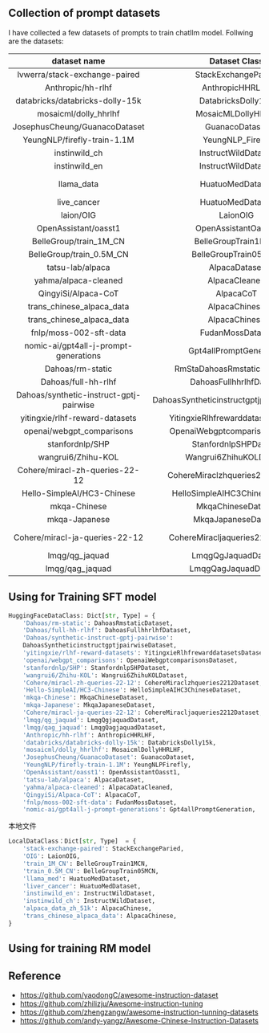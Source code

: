 

## Collection of prompt datasets


I have collected a few datasets of prompts to train chatllm model. Follwing are the datasets:


|              dataset name               |               Dataset Class                |                                  Links                                  | Description |
| :-------------------------------------: | :----------------------------------------: | :---------------------------------------------------------------------: | :---------: |
|      lvwerra/stack-exchange-paired      |            StackExchangeParied             |      https://huggingface.co/datasets/lvwerra/stack-exchange-paired      |             |
|            Anthropic/hh-rlhf            |              AnthropicHHRLHF               |            https://huggingface.co/datasets/anthropic/hh-rlhf            |             |
|     databricks/databricks-dolly-15k     |             DatabricksDolly15k             |     https://huggingface.co/datasets/databricks/databricks-dolly-15k     |             |
|          mosaicml/dolly_hhrlhf          |            MosaicMLDollyHhrlhf             |          https://huggingface.co/datasets/mosaicml/dolly_hhrlhf          |             |
|      JosephusCheung/GuanacoDataset      |               GuanacoDataset               |      https://huggingface.co/datasets/josephuscheung/guanacodataset      |             |
|       YeungNLP/firefly-train-1.1M       |              YeungNLP_Firefly              |       https://huggingface.co/datasets/yeungnlp/firefly-train-1.1M       |             |
| instinwild_ch | InstructWildDataset | https://github.com/XueFuzhao/InstructionWild/tree/main/data | |
| instinwild_en | InstructWildDataset | https://github.com/XueFuzhao/InstructionWild/tree/main/data | |
|               llama_data      |              HuatuoMedDataset              |   https://github.com/SCIR-HI/Huatuo-Llama-Med-Chinese/tree/main/data    |             |
| live_cancer | HuatuoMedDataset |  | |
|                laion/OIG                |                  LaionOIG                  |                https://huggingface.co/datasets/laion/oig                |             |
|          OpenAssistant/oasst1           |            OpenAssistantOasst1             |          https://huggingface.co/datasets/openassistant/oasst1           | 8w |
|         BelleGroup/train_1M_CN          |            BelleGroupTrain1MCN             |         https://huggingface.co/datasets/bellegroup/train_1M_CN          | 100w |
|        BelleGroup/train_0.5M_CN         |            BelleGroupTrain05MCN            |        https://huggingface.co/datasets/bellegroup/train_0.5M_CN         | 50w |
|            tatsu-lab/alpaca             |                   AlpacaDataset                   |            https://huggingface.co/datasets/tatsu-lab/alpaca             | 52k |
|          yahma/alpaca-cleaned           |               AlpacaCleaned                |          https://huggingface.co/datasets/yahma/alpaca-cleaned           | 52k |
|           QingyiSi/Alpaca-CoT           |                 AlpacaCoT                  |           https://huggingface.co/datasets/qingyisi/alpaca-cot           |             |
| trans_chinese_alpaca_data | AlpacaChinese | https://github.com/LC1332/Luotuo-Chinese-LLM/tree/main/data | |
| trans_chinese_alpaca_data | AlpacaChinese | https://github.com/ymcui/Chinese-LLaMA-Alpaca/tree/main/data | |
| fnlp/moss-002-sft-data | FudanMossDataset | https://huggingface.co/datasets/fnlp/moss-002-sft-data | |
| nomic-ai/gpt4all-j-prompt-generations | Gpt4allPromptGeneration | https://huggingface.co/datasets/nomic-ai/gpt4all-j-prompt-generations | |
|            Dahoas/rm-static             |       RmStaDahoasRmstaticDatasettic        |            https://huggingface.co/datasets/dahoas/rm-static             |       8w      |
|           Dahoas/full-hh-rlhf           |          DahoasFullhhrlhfDataset           |           https://huggingface.co/datasets/dahoas/full-hh-rlhf           |         12w    |
| Dahoas/synthetic-instruct-gptj-pairwise | DahoasSyntheticinstructgptjpairwiseDataset | https://huggingface.co/datasets/dahoas/synthetic-instruct-gptj-pairwise |        3w     |
|     yitingxie/rlhf-reward-datasets      |     YitingxieRlhfrewarddatasetsDataset     |     https://huggingface.co/datasets/yitingxie/rlhf-reward-datasets      |       8w      |
|        openai/webgpt_comparisons        |       OpenaiWebgptcomparisonsDataset       |        https://huggingface.co/datasets/openai/webgpt_comparisons        |         2w   |
|             stanfordnlp/SHP             |           StanfordnlpSHPDataset            |             https://huggingface.co/datasets/stanfordnlp/SHP             |       5w      |
|           wangrui6/Zhihu-KOL            |          Wangrui6ZhihuKOLDataset           |           https://huggingface.co/datasets/wangrui6/Zhihu-KOL            |        100w     |
|     Cohere/miracl-zh-queries-22-12      |      CohereMiraclzhqueries2212Dataset      |     https://huggingface.co/datasets/cohere/miracl-zh-queries-22-12      |        1w     |
|       Hello-SimpleAI/HC3-Chinese        |       HelloSimpleAIHC3ChineseDataset       |       https://huggingface.co/datasets/hello-simpleai/HC3-Chinese        |             |
|              mkqa-Chinese               |             MkqaChineseDataset             |              https://huggingface.co/datasets/mkqa/Chinese               |             |
|              mkqa-Japanese              |            MkqaJapaneseDataset             |              https://huggingface.co/datasets/mkqa/Japanese              |             |
|     Cohere/miracl-ja-queries-22-12      |      CohereMiracljaqueries2212Dataset      |     https://huggingface.co/datasets/cohere/miracl-ja-queries-22-12      |        1w     |
|             lmqg/qg_jaquad              |            LmqgQgJaquadDataset             |             https://huggingface.co/datasets/lmqg/qg_jaquad              |        3w     |
|             lmqg/qag_jaquad             |            LmqgQagJaquadDataset            |             https://huggingface.co/datasets/lmqg/qag_jaquad             |        1w     |



## Using for Training SFT model


```python
HuggingFaceDataClass: Dict[str, Type] = {
    'Dahoas/rm-static': DahoasRmstaticDataset,
    'Dahoas/full-hh-rlhf': DahoasFullhhrlhfDataset,
    'Dahoas/synthetic-instruct-gptj-pairwise':
    DahoasSyntheticinstructgptjpairwiseDataset,
    'yitingxie/rlhf-reward-datasets': YitingxieRlhfrewarddatasetsDataset,
    'openai/webgpt_comparisons': OpenaiWebgptcomparisonsDataset,
    'stanfordnlp/SHP': StanfordnlpSHPDataset,
    'wangrui6/Zhihu-KOL': Wangrui6ZhihuKOLDataset,
    'Cohere/miracl-zh-queries-22-12': CohereMiraclzhqueries2212Dataset,
    'Hello-SimpleAI/HC3-Chinese': HelloSimpleAIHC3ChineseDataset,
    'mkqa-Chinese': MkqaChineseDataset,
    'mkqa-Japanese': MkqaJapaneseDataset,
    'Cohere/miracl-ja-queries-22-12': CohereMiracljaqueries2212Dataset,
    'lmqg/qg_jaquad': LmqgQgjaquadDataset,
    'lmqg/qag_jaquad': LmqgQagjaquadDataset,
    'Anthropic/hh-rlhf': AnthropicHHRLHF,
    'databricks/databricks-dolly-15k': DatabricksDolly15k,
    'mosaicml/dolly_hhrlhf': MosaicmlDollyHHRLHF,
    'JosephusCheung/GuanacoDataset': GuanacoDataset,
    'YeungNLP/firefly-train-1.1M': YeungNLPFirefly,
    'OpenAssistant/oasst1': OpenAssistantOasst1,
    'tatsu-lab/alpaca': AlpacaDataset,
    'yahma/alpaca-cleaned': AlpacaDataCleaned,
    'QingyiSi/Alpaca-CoT': AlpacaCoT,
    'fnlp/moss-002-sft-data': FudanMossDataset,
    'nomic-ai/gpt4all-j-prompt-generations': Gpt4allPromptGeneration,
```

本地文件

```python
LocalDataClass：Dict[str, Type]  = {
    'stack-exchange-paired': StackExchangeParied,
    'OIG': LaionOIG,
    'train_1M_CN': BelleGroupTrain1MCN,
    'train_0.5M_CN': BelleGroupTrain05MCN,
    'llama_med': HuatuoMedDataset,
    'liver_cancer': HuatuoMedDataset,
    'instinwild_en': InstructWildDataset,
    'instinwild_ch': InstructWildDataset,
    'alpaca_data_zh_51k': AlpacaChinese,
    'trans_chinese_alpaca_data': AlpacaChinese,
}
```



##  Using for training RM model





## Reference

- https://github.com/yaodongC/awesome-instruction-dataset
- https://github.com/zhilizju/Awesome-instruction-tuning
- https://github.com/zhengzangw/awesome-instruction-tunning-datasets
- https://github.com/andy-yangz/Awesome-Chinese-Instruction-Datasets
